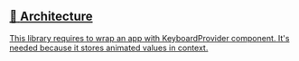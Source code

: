 ## [📄️<!-- --> <!-- -->Architecture](/react-native-keyboard-controller/pr-preview/pr-994/docs/recipes/architecture.md)

[This library requires to wrap an app with KeyboardProvider component. It's needed because it stores animated values in context.](/react-native-keyboard-controller/pr-preview/pr-994/docs/recipes/architecture.md)
